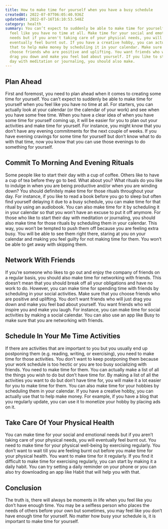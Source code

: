 ```yaml
---
title: How to make time for yourself when you have a busy schedule
createdAt: 2022-07-07T06:05:40.936Z
updatedAt: 2022-07-16T16:10:53.548Z
category: health
summary: You can’t expect to suddenly be able to make time for yourself when you
  feel like you have no time at all. Make time for your social and emotional
  needs but if you aren't taking care of your physical needs, you will
  eventually feel burnt out. If you have a creative hobby, you can actually use
  that to help make money by scheduling it in your calendar. Make sure that you
  choose friends who are positive and uplifting. You want friends who will just
  drag you down and make you feel bad about yourself. If you like to start their
  day with meditation or journaling, you should also make.
---
```


## Plan Ahead

First and foremost, you need to plan ahead when it comes to creating some time for yourself. You can’t expect to suddenly be able to make time for yourself when you feel like you have no time at all.
For starters, you can actually look at your calendar (or the calendar of your work) and see when you have some free time. When you have a clear idea of when you have some time for yourself coming up, it will be easier for you to plan out your activities and make time for yourself.
For instance, you might know that you don’t have any evening commitments for the next couple of weeks. If you have evening cravings for some time for yourself but don’t know what to do with that time, now you know that you can use those evenings to do something for yourself.

## Commit To Morning And Evening Rituals

Some people like to start their day with a cup of coffee. Others like to have a cup of tea before they go to bed. What about you? What rituals do you like to indulge in when you are being productive and/or when you are winding down? You should definitely make time for those rituals throughout your day.
For instance, if you like to read a book before you go to sleep but often find yourself delaying it due to a busy schedule, you can make time for that ritual by using an audiobook. You can also make time for it by scheduling it in your calendar so that you won’t have an excuse to put it off anymore.
For those who like to start their day with meditation or journaling, you should also make time for those rituals by scheduling them in your calendar. This way, you won’t be tempted to push them off because you are feeling extra busy. You will be able to see them right there, staring at you on your calendar and making you feel guilty for not making time for them. You won’t be able to get away with skipping them.

## Network With Friends

If you’re someone who likes to go out and enjoy the company of friends on a regular basis, you should also make time for networking with friends. This doesn’t mean that you should break off all your obligations and have no work to do. However, you can make time for spending time with friends by scheduling in your social activities.
Make sure that you choose friends who are positive and uplifting. You don’t want friends who will just drag you down and make you feel bad about yourself. You want friends who will inspire you and make you laugh.
For instance, you can make time for social activities by making a social calendar. You can also use an app like Busy to make sure that you are networking with friends.

## Schedule In Your Me Time Activities

If there are activities that are important to you but you usually end up postponing them (e.g. reading, writing, or exercising), you need to make time for those activities. You don’t want to keep postponing them because your work schedule is too hectic or you are too busy socializing with friends. You need to make time for them.
You can actually make a list of all the things you wish to do but don’t have time for. By making a list of all the activities you want to do but don’t have time for, you will make it a lot easier for you to make time for them.
You can also make time for your hobbies by scheduling them in your calendar. If you have a creative hobby, you can actually use that to help make money. For example, if you have a blog that you regularly update, you can use it to monetize your hobby by placing ads on it.

## Take Care Of Your Physical Health

You can make time for your social and emotional needs but if you aren’t taking care of your physical needs, you will eventually feel burnt out. You need to make time for your physical well-being by exercising regularly.
You don’t want to wait till you are feeling burnt out before you make time for your physical health. You want to make time for it regularly.
If you find it difficult to make time for exercising regularly, you can start by making it a daily habit. You can try setting a daily reminder on your phone or you can also try downloading an app like Habit that will help you with that.

## Conclusion

The truth is, there will always be moments in life when you feel like you don’t have enough time. You may be a selfless person who places the needs of others before your own but sometimes, you may feel like you don’t have enough time for yourself. No matter how busy your schedule is, it is important to make time for yourself.
